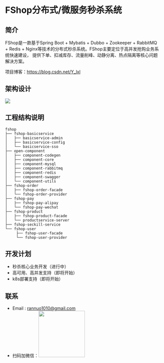 
# FShop分布式/微服务秒杀系统

## 简介
FShop是一款基于Spring Boot + Mybatis + Dubbo + Zookeeper + RabbitMQ + Redis + Nginx等技术的分布式秒杀系统。FShop主要定位于高并发抢购业务系统快速建设， 提供下单、扣减库存、流量削峰、动静分离、热点隔离等核心问题解决方案。

项目博客：https://blog.csdn.net/Y_lxl

## 架构设计

![](https://img-blog.csdnimg.cn/20200905155732861.png?x-oss-process=image/watermark,type_ZmFuZ3poZW5naGVpdGk,shadow_10,text_aHR0cHM6Ly9ibG9nLmNzZG4ubmV0L1lfbHhs,size_16,color_FFFFFF,t_70#pic_center)

## 工程结构说明
```
fshop
├── fshop-basicservice
│   ├── basicservice-admin
│   ├── basicservice-config
│   └── basicservice-sso
├── open-component
│   ├── component-codegen
│   ├── component-core
│   ├── component-mysql
│   ├── component-rabbitmq
│   ├── component-redis
│   ├── component-swagger
│   └── component-utils
├── fshop-order
│   ├── fshop-order-facade
│   └── fshop-order-provider
├── fshop-pay
│   ├── fshop-pay-alipay
│   └── fshop-pay-wechat
├── fshop-product
│   ├── fshop-product-facade
│   └── productservice-server
├── fshop-seckill-service
└── fshop-user
     ├── fshop-user-facade
     └── fshop-user-provider
```

## 开发计划

* 秒杀核心业务开发（进行中）
* 高可用、高并发支持（即将开始）
* k8s部署支持（即将开始）

## 联系

* Email : rannuo1010@gmail.com
* 扫码加微信：<img src="https://img-blog.csdnimg.cn/20200905163751931.png?x-oss-process=image/watermark,type_ZmFuZ3poZW5naGVpdGk,shadow_10,text_aHR0cHM6Ly9ibG9nLmNzZG4ubmV0L1lfbHhs,size_16,color_FFFFFF,t_70#pic_center"  height="150" width="150">




